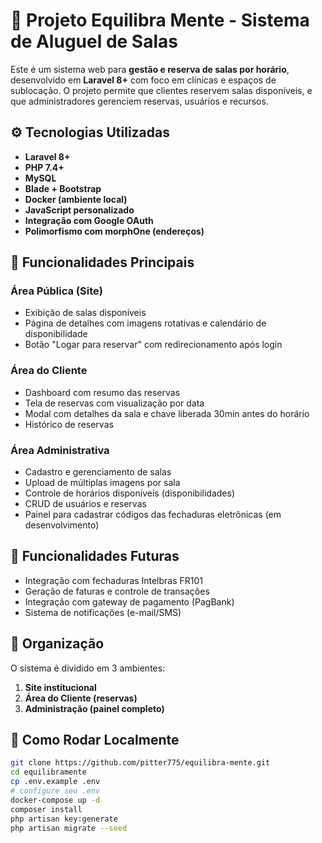 # 🧘 Projeto Equilibra Mente - Sistema de Aluguel de Salas

Este é um sistema web para **gestão e reserva de salas por horário**, desenvolvido em **Laravel 8+** com foco em clínicas e espaços de sublocação. O projeto permite que clientes reservem salas disponíveis, e que administradores gerenciem reservas, usuários e recursos.

## ⚙️ Tecnologias Utilizadas

- **Laravel 8+**
- **PHP 7.4+**
- **MySQL**
- **Blade + Bootstrap**
- **Docker (ambiente local)**
- **JavaScript personalizado**
- **Integração com Google OAuth**
- **Polimorfismo com morphOne (endereços)**

## 🔐 Funcionalidades Principais

### Área Pública (Site)
- Exibição de salas disponíveis
- Página de detalhes com imagens rotativas e calendário de disponibilidade
- Botão "Logar para reservar" com redirecionamento após login

### Área do Cliente
- Dashboard com resumo das reservas
- Tela de reservas com visualização por data
- Modal com detalhes da sala e chave liberada 30min antes do horário
- Histórico de reservas

### Área Administrativa
- Cadastro e gerenciamento de salas
- Upload de múltiplas imagens por sala
- Controle de horários disponíveis (disponibilidades)
- CRUD de usuários e reservas
- Painel para cadastrar códigos das fechaduras eletrônicas (em desenvolvimento)

## 🔄 Funcionalidades Futuras
- Integração com fechaduras Intelbras FR101
- Geração de faturas e controle de transações
- Integração com gateway de pagamento (PagBank)
- Sistema de notificações (e-mail/SMS)

## 🧠 Organização
O sistema é dividido em 3 ambientes:
1. **Site institucional**  
2. **Área do Cliente (reservas)**  
3. **Administração (painel completo)**

## 🧪 Como Rodar Localmente

```bash
git clone https://github.com/pitter775/equilibra-mente.git
cd equilibramente
cp .env.example .env
# configure seu .env
docker-compose up -d
composer install
php artisan key:generate
php artisan migrate --seed
